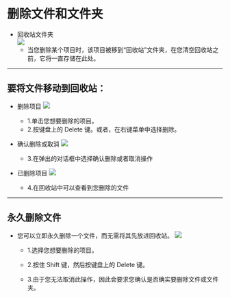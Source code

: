 # 删除文件和文件夹

- 回收站文件夹  
![](https://github.com/openthos/desktop-analysis/blob/master/imageView/recycle.png)
  - 当您删除某个项目时，该项目被移到“回收站”文件夹，在您清空回收站之前，它将一直存储在此处。

***
## 要将文件移动到回收站：

- 删除项目
![](https://github.com/openthos/desktop-analysis/blob/master/imageView/deletefile.png)
  - 1.单击您想要删除的项目。
  - 2.按键盘上的 Delete 键。或者，在右键菜单中选择删除。

- 确认删除或取消
![](https://github.com/openthos/desktop-analysis/blob/master/imageView/deletefile1.png)
  - 3.在弹出的对话框中选择确认删除或者取消操作

- 已删除项目
![](https://github.com/openthos/desktop-analysis/blob/master/imageView/recycle1.png)
  - 4.在回收站中可以查看到您删除的文件

***
## 永久删除文件

- 您可以立即永久删除一个文件，而无需将其先放进回收站。
![](https://github.com/openthos/desktop-analysis/blob/master/imageView/deleteforce.png)
  - 1.选择您想要删除的项目。

  - 2.按住 Shift 键，然后按键盘上的 Delete 键。

  - 3.由于您无法取消此操作，因此会要求您确认是否确实要删除文件或文件夹。
